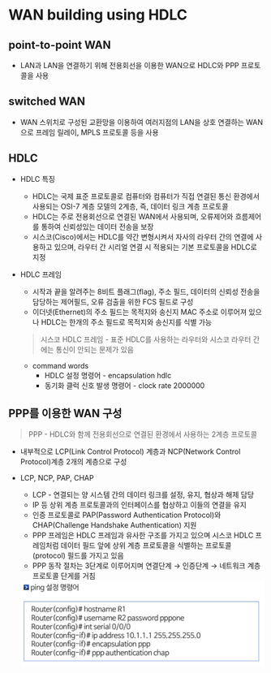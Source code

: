 # WAN building using HDLC

## point-to-point WAN

- LAN과 LAN을 연결하기 위해 전용회선을 이용한 WAN으로 HDLC와 PPP 프로토콜을 사용

## switched WAN

- WAN 스위치로 구성된 교환망을 이용하여 여러지점의 LAN을 상호 연결하는 WAN으로 프레임 릴레이, MPLS 프로토콜 등을 사용

## HDLC

- HDLC 특징
    - HDLC는 국제 표준 프로토콜로 컴퓨터와 컴퓨터가 직접 연결된 통신 환경에서 사용되는 OSI-7 계층 모델의 2계층, 즉, 데이터 링크 계층 프로토콜
    - HDLC는 주로 전용회선으로 연결된 WAN에서 사용되며, 오류제어와 흐름제어를 통하여 신뢰성있는 데이터 전송을 보장
    - 시스코(Cisco)에서는 HDLC를 약간 변형시켜서 자사의 라우터 간의 연결에 사용하고 있으며, 라우터 간 시리얼 연결 시 적용되는 기본 프로토콜을 HDLC로 지정
- HDLC 프레임
    - 시작과 끝을 알려주는 8비트 플래그(flag), 주소 필드, 데이터의 신뢰성 전송을 담당하는 제어필드, 오류 검출을 위한 FCS 필드로 구성
    - 이더넷(Ethernet)의 주소 필드는 목적지와 송신지 MAC 주소로 이루어져 있으나 HDLC는 한개의 주소 필드로 목적지와 송신지를 식별 가능
    
    > 시스코 HDLC 프레임 - 표준 HDLC를 사용하는 라우터와 시스코 라우터 간에는 통신이 안되는 문제가 있음
    > 
    - command words
        - HDLC 설정 명령어 - encapsulation hdlc
        - 동기화 클럭 신호 발생 명령어 - clock rate 2000000

## PPP를 이용한 WAN 구성

> PPP - HDLC와 함께 전용회선으로 연결된 환경에서 사용하는 2계층 프로토콜
> 
- 내부적으로 LCP(Link Control Protocol) 계층과 NCP(Network Control Protocol)계층 2개의 계층으로 구성
- LCP, NCP, PAP, CHAP
    - LCP - 연결되는 양 시스템 간의 데이터 링크를 설정, 유지, 협상과 해제 담당
    - IP 등 상위 계층 프로토콜과의 인터페이스를 협상하고 이들의 연결을 유지
    - 인증 프로토콜로 PAP(Password Authentication Protocol)와 CHAP(Challenge Handshake Authentication) 지원
    - PPP 프레임은 HDLC 프레임과 유사한 구조를 가지고 있으며 시스코 HDLC 프레임처럼 데이터 필드 앞에 상위 계층 프로토콜을 식별하는 프로토콜 (protocol) 필드를 가지고 있음
    - PPP 동작 절차는 3단계로 이루어지며 연결단계 → 인증단계 → 네트워크 계층 프로토콜 단게를 거침
    
    <img src="./image/hdlc.1.png" alt="Alt123" width="600">